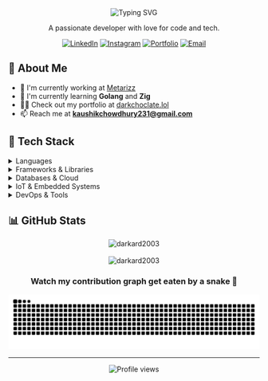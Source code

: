 <div align="center">
  <img src="https://readme-typing-svg.herokuapp.com?font=Fira+Code&size=30&duration=3000&pause=1000&color=2E96F7&center=true&vCenter=true&width=600&lines=Hi+👋,+I'm+Kaushik+Chowdhury;Full+Stack+Developer;Tech+Enthusiast" alt="Typing SVG" />
  <p>A passionate developer with love for code and tech.</p>
  
  [![LinkedIn](https://img.shields.io/badge/LinkedIn-0077B5?style=for-the-badge&logo=linkedin&logoColor=white)](https://linkedin.com/in/kaushik-chowdhury-379146266)
  [![Instagram](https://img.shields.io/badge/Instagram-E4405F?style=for-the-badge&logo=instagram&logoColor=white)](https://instagram.com/_.code._.life._)
  [![Portfolio](https://img.shields.io/badge/Portfolio-000000?style=for-the-badge&logo=About.me&logoColor=white)](https://www.darkchoclate.lol./)
  [![Email](https://img.shields.io/badge/Email-D14836?style=for-the-badge&logo=gmail&logoColor=white)](mailto:kaushikchowdhury231@gmail.com)
</div>

## 💫 About Me

- 🔭 I'm currently working  at [Metarizz](https://www.metarizz.com/)
- 🌱 I'm currently learning **Golang** and **Zig**
- 👨‍💻 Check out my portfolio at [darkchoclate.lol](https://www.darkchoclate.lol./)
- 📫 Reach me at **kaushikchowdhury231@gmail.com**

## 🚀 Tech Stack

<details>
  <summary>Languages</summary>
  <br>
  <p align="left">
    <img src="https://img.shields.io/badge/Python-3776AB?style=for-the-badge&logo=python&logoColor=white" alt="Python">
    <img src="https://img.shields.io/badge/JavaScript-F7DF1E?style=for-the-badge&logo=javascript&logoColor=black" alt="JavaScript">
    <img src="https://img.shields.io/badge/TypeScript-3178C6?style=for-the-badge&logo=typescript&logoColor=white" alt="TypeScript">
    <img src="https://img.shields.io/badge/C-00599C?style=for-the-badge&logo=c&logoColor=white" alt="C">
    <img src="https://img.shields.io/badge/C++-00599C?style=for-the-badge&logo=c%2B%2B&logoColor=white" alt="C++">
    <img src="https://img.shields.io/badge/Go-00ADD8?style=for-the-badge&logo=go&logoColor=white" alt="Go">
    <img src="https://img.shields.io/badge/Dart-0175C2?style=for-the-badge&logo=dart&logoColor=white" alt="Dart">
    <img src="https://img.shields.io/badge/Kotlin-7F52FF?style=for-the-badge&logo=kotlin&logoColor=white" alt="Kotlin">
    <img src="https://img.shields.io/badge/Zig-F7A41D?style=for-the-badge&logo=zig&logoColor=white" alt="Zig">
  </p>
</details>

<details>
  <summary>Frameworks & Libraries</summary>
  <br>
  <p align="left">
    <img src="https://img.shields.io/badge/Angular-DD0031?style=for-the-badge&logo=angular&logoColor=white" alt="Angular">
    <img src="https://img.shields.io/badge/Astro-FF5D01?style=for-the-badge&logo=astro&logoColor=white" alt="Astro">
    <img src="https://img.shields.io/badge/Django-092E20?style=for-the-badge&logo=django&logoColor=white" alt="Django">
    <img src="https://img.shields.io/badge/Flask-000000?style=for-the-badge&logo=flask&logoColor=white" alt="Flask">
    <img src="https://img.shields.io/badge/FastAPI-009688?style=for-the-badge&logo=fastapi&logoColor=white" alt="FastAPI">
    <img src="https://img.shields.io/badge/Flutter-02569B?style=for-the-badge&logo=flutter&logoColor=white" alt="Flutter">
  </p>
</details>

<details>
  <summary>Databases & Cloud</summary>
  <br>
  <p align="left">
    <img src="https://img.shields.io/badge/MongoDB-47A248?style=for-the-badge&logo=mongodb&logoColor=white" alt="MongoDB">
    <img src="https://img.shields.io/badge/MySQL-4479A1?style=for-the-badge&logo=mysql&logoColor=white" alt="MySQL">
    <img src="https://img.shields.io/badge/SQLite-003B57?style=for-the-badge&logo=sqlite&logoColor=white" alt="SQLite">
    <img src="https://img.shields.io/badge/Firebase-FFCA28?style=for-the-badge&logo=firebase&logoColor=black" alt="Firebase">
    <img src="https://img.shields.io/badge/Google_Cloud-4285F4?style=for-the-badge&logo=google-cloud&logoColor=white" alt="GCP">
    <img src="https://img.shields.io/badge/Hive_DB-FDEE21?style=for-the-badge&logo=apache-hive&logoColor=black" alt="Hive DB">
  </p>
</details>

<details>
  <summary>IoT & Embedded Systems</summary>
  <br>
  <p align="left">
    <img src="https://img.shields.io/badge/Arduino-00979D?style=for-the-badge&logo=arduino&logoColor=white" alt="Arduino">
    <img src="https://img.shields.io/badge/PlatformIO-FF7F00?style=for-the-badge&logo=platformio&logoColor=white" alt="PlatformIO">
    <img src="https://img.shields.io/badge/ESP32-E7352C?style=for-the-badge&logo=espressif&logoColor=white" alt="ESP32">
    <img src="https://img.shields.io/badge/Raspberry%20Pi-A22846?style=for-the-badge&logo=raspberry-pi&logoColor=white" alt="Raspberry Pi">
    <img src="https://img.shields.io/badge/Embedded_C/C++-00599C?style=for-the-badge&logo=c%2B%2B&logoColor=white" alt="Embedded C/C++">
    <img src="https://img.shields.io/badge/Sensors-4285F4?style=for-the-badge&logo=adafruit&logoColor=white" alt="Sensors">
  </p>
</details>

<details>
  <summary>DevOps & Tools</summary>
  <br>
  <p align="left">
    <img src="https://img.shields.io/badge/Git-F05032?style=for-the-badge&logo=git&logoColor=white" alt="Git">
    <img src="https://img.shields.io/badge/Linux-FCC624?style=for-the-badge&logo=linux&logoColor=black" alt="Linux">
    <img src="https://img.shields.io/badge/Bash-4EAA25?style=for-the-badge&logo=gnu-bash&logoColor=white" alt="Bash">
    <img src="https://img.shields.io/badge/Android-3DDC84?style=for-the-badge&logo=android&logoColor=white" alt="Android">
    <img src="https://img.shields.io/badge/Qt-41CD52?style=for-the-badge&logo=qt&logoColor=white" alt="Qt">
  </p>
</details>

## 📊 GitHub Stats

<div align="center">
  <img src="https://github-readme-stats.vercel.app/api/top-langs?username=darkard2003&show_icons=true&locale=en&layout=compact&theme=tokyonight" alt="darkard2003" />
  <br><br>
  <img src="https://github-readme-streak-stats.herokuapp.com/?user=darkard2003&theme=tokyonight" alt="darkard2003" />
  
  <h3>Watch my contribution graph get eaten by a snake 🐍</h3>
  
  <img src="https://raw.githubusercontent.com/darkard2003/darkard2003/output/github-contribution-grid-snake-dark.svg" alt="Snake Animation" />
</div>

---

<div align="center">
  <img src="https://komarev.com/ghpvc/?username=darkard2003&style=flat-square&color=blue" alt="Profile views" />
</div>
